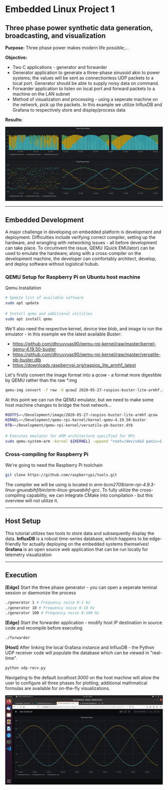 # Embedded Linux Project 1
## Three phase power synthetic data generation, broadcasting, and visualization

**Purpose:** Three phase power makes modern life possible;...

**Objective:**
- Two C applications - generator and forwarder
- Generator application to generate a three-phase sinusoid akin to power systems; the values will be sent as connectionless UDP packets to a local port. Generator should be able to supply noisy data on command.
- Forwarder application to listen on local port and forward packets to a machine on the LAN subnet
- Method of visualization and processing - using a seperate machine on the network, pick up the packets. In this example we utilize InfluxDB and Grafana to respectively store and display/process data 

**Results:**  

![Three phase waveform](images/noise-comparison.png)

---
## Embedded Development
A major challenge in developing on embedded platform is development and deployment. Difficulties include verifying correct compiler, setting up the hardware, and wrangling with networking issues - all before development can take place. To circumvent the issue, QEMU (Quick EMUlator) can be used to emulate the hardware; along with a cross-compiler on the development machine, the developer can comfortably architect, develop, and deploy software without logistical hubub.

### QEMU Setup for Raspberry Pi on Ubuntu host machine
Qemu Installation
```bash
# Update list of available software
sudo apt update

# Install qemu and additional utilities
sudo apt install qemu 
```

We'll also need the respective kernel, device tree blob, and image to run the emulator - in this example we the latest available *Buster*:
- https://github.com/dhruvvyas90/qemu-rpi-kernel/raw/master/kernel-qemu-4.19.50-buster
- https://github.com/dhruvvyas90/qemu-rpi-kernel/raw/master/versatile-pb-buster.dtb
- https://downloads.raspberrypi.org/raspios_lite_armhf_latest

Let's firstly convert the image format into a *qcow* - a format more digestible by QEMU rather than the raw *.img
```bash
qemu-img convert -f raw -O qcow2 2020-05-27-raspios-buster-lite-armhf.img 2020-05-27-raspios-buster-lite-armhf.qcow
```

At this point we can run the QEMU emulator, but we need to make some host machine changes to bridge the host network...

```bash
ROOTFS=~/Development/image/2020-05-27-raspios-buster-lite-armhf.qcow
KERNEL=~/Development/qemu-rpi-kernel/kernel-qemu-4.19.50-buster
DTB=~/Development/qemu-rpi-kernel/versatile-pb-buster.dtb

# Executes emulator for ARM architecture specified for RPi
sudo qemu-system-arm -kernel ${KERNEL} -append "root=/dev/sda2 panic=1 rootfstype=ext4 rw" -hda ${ROOTFS} -dtb ${DTB} -cpu arm1176 -m 256 -M versatilepb -no-reboot -nographic -serial stdio -monitor none -net nic -net user -net tap,ifname=tap0,script=no,downscript=no
```

### Cross-compiling for Raspberry Pi
We're going to need the Raspberry Pi toolchain
```bash
git clone https://github.com/raspberrypi/tools.git
```
The compiler we will be using is located in *arm-bcm2708/arm-rpi-4.9.3-linux-gnueabihf/bin/arm-linux-gnueabihf-gcc*. To fully utilize the cross-compiling capability, we can integrate CMake into compilation - but this overview will not utilize it.

--- 

## Host Setup

This tutorial utilizes two tools to store data and subsequently display the data. **InfluxDB** is a robust time-series database, which happens to be edge-friendly for actually deploying on the embedded systems themselves! **Grafana** is an open source web application that can be run locally for telemetry visualization

---
## Execution

**[Edge]** Start the three phase generator - you can open a seperate teminal session or daemonize the process
```bash
./generator 1 # Frequency noise 0-1 Hz
./generator 10 # Frequency noise 0-10 Hz
./generator 100 # Frequency noise 0-100 Hz
```

**[Edge]** Start the forwarder application - modify host IP destination in source code and recompile before executing
```bash
./forwarder
```

**[Host]** After linking the local Grafana instance and InfluxDB - the Python UDP receiver code will populate the database which can be viewed in "real-time".
```bash
python udp-recv.py
```

Navigating to the default *localhost:3000* on the host machine will allow the user to configure all three phases for plotting; additional mathmatical formulas are available for on-the-fly visualizations.  

![no noise](images/no-noise.png)